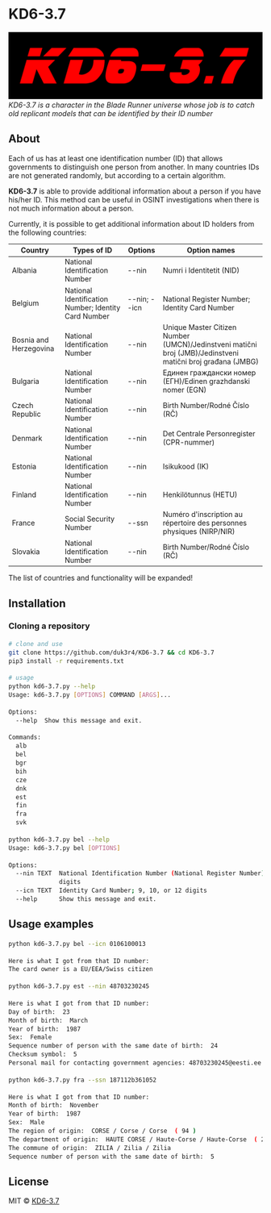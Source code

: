 # KD6-3.7

![1](/kd6-3.7.png)
<i> KD6-3.7 is a character in the Blade Runner universe whose job is to catch old replicant models that can be 
identified by their ID number </i>

## About

Each of us has at least one identification number (ID) that allows governments to distinguish one person from another. 
In many countries IDs are not generated randomly, but according to a certain algorithm.

**KD6-3.7** is able to provide additional information about a person if you have his/her ID. This method can be useful in OSINT investigations when there is not much information about a person.

Currently, it is possible to get additional information about ID holders from the following countries:

| Country                | Types of ID                                          | Options      | Option names                                                                                               |
|------------------------|------------------------------------------------------|--------------|------------------------------------------------------------------------------------------------------------|
| Albania                | National Identification Number                       | --nin        | Numri i Identitetit (NID)                                                                                  | 
| Belgium                | National Identification Number; Identity Card Number | --nin; --icn | National Register Number; Identity Card Number                                                             | 
| Bosnia and Herzegovina | National Identification Number                       | --nin        | Unique Master Citizen Number (UMCN)/Jedinstveni matični broj (JMB)/Jedinstveni matični broj građana (JMBG) | 
| Bulgaria               | National Identification Number                       | --nin        | Единен граждански номер (ЕГН)/Edinen grazhdanski nomer (EGN)                                               | 
| Czech Republic         | National Identification Number                       | --nin        | Birth Number/Rodné Číslo (RČ)                                                                              |        
| Denmark                | National Identification Number                       | --nin        | Det Centrale Personregister (CPR-nummer)                                                                   |             
| Estonia                | National Identification Number                       | --nin        | Isikukood (IK)                                                                                             |           
| Finland                | National Identification Number                       | --nin        | Henkilötunnus (HETU)                                                                                       |         
| France                 | Social Security Number                               | --ssn        | Numéro d'inscription au répertoire des personnes physiques (NIRP/NIR)                                      |        
| Slovakia               | National Identification Number                       | --nin        | Birth Number/Rodné Číslo (RČ)                                                                              |    

The list of countries and functionality will be expanded!

## Installation

### Cloning a repository

```bash
# clone and use
git clone https://github.com/duk3r4/KD6-3.7 && cd KD6-3.7
pip3 install -r requirements.txt

# usage
python kd6-3.7.py --help              
Usage: kd6-3.7.py [OPTIONS] COMMAND [ARGS]...

Options:
  --help  Show this message and exit.

Commands:
  alb
  bel
  bgr
  bih
  cze
  dnk
  est
  fin
  fra
  svk

python kd6-3.7.py bel --help
Usage: kd6-3.7.py bel [OPTIONS]

Options:
  --nin TEXT  National Identification Number (National Register Number); 11
              digits
  --icn TEXT  Identity Card Number; 9, 10, or 12 digits
  --help      Show this message and exit.
```

## Usage examples

```bash
python kd6-3.7.py bel --icn 0106100013  

Here is what I got from that ID number:
The card owner is a EU/EEA/Swiss citizen

python kd6-3.7.py est --nin 48703230245

Here is what I got from that ID number:
Day of birth:  23 
Month of birth:  March
Year of birth:  1987
Sex:  Female
Sequence number of person with the same date of birth:  24
Checksum symbol:  5
Personal mail for contacting government agencies: 48703230245@eesti.ee

python kd6-3.7.py fra --ssn 187112b361052

Here is what I got from that ID number:
Month of birth:  November 
Year of birth:  1987
Sex:  Male
The region of origin:  CORSE / Corse / Corse  ( 94 )
The department of origin:  HAUTE CORSE / Haute-Corse / Haute-Corse  ( 2B )
The commune of origin:  ZILIA / Zilia / Zilia
Sequence number of person with the same date of birth:  5
```

## License

MIT © [KD6-3.7](https://github.com/duk3r4/KD6-3.7)<br/>
